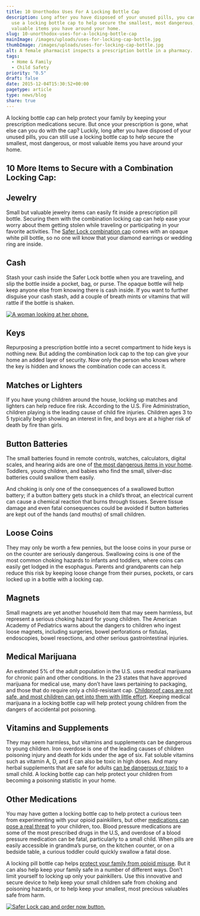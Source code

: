 ```yaml
---
title: 10 Unorthodox Uses For A Locking Bottle Cap
description: Long after you have disposed of your unused pills, you can still
  use a locking bottle cap to help secure the smallest, most dangerous, or most
  valuable items you have around your home.
slug: 10-unorthodox-uses-for-a-locking-bottle-cap
mainImage: /images/uploads/uses-for-locking-cap-bottle.jpg
thumbImage: /images/uploads/uses-for-locking-cap-bottle.jpg
alt: A female pharmacist inspects a prescription bottle in a pharmacy.
tags:
  - Home & Family
  - Child Safety
priority: "0.5"
draft: false
date: 2015-12-04T15:30:52+00:00
pagetype: article
type: news/blog
share: true
---
```

A locking bottle cap can help protect your family by keeping your prescription medications secure. But once your prescription is gone, what else can you do with the cap? Luckily, long after you have disposed of your unused pills, you can still use a locking bottle cap to help secure the smallest, most dangerous, or most valuable items you have around your home.

## 10 More Items to Secure with a Combination Locking Cap:

## Jewelry

Small but valuable jewelry items can easily fit inside a prescription pill bottle. Securing them with the combination locking cap can help ease your worry about them getting stolen while traveling or participating in your favorite activities. The [Safer Lock combination cap](https://shop.rxguardian.com/products/safer-lock) comes with an opaque white pill bottle, so no one will know that your diamond earrings or wedding ring are inside.

## Cash

Stash your cash inside the Safer Lock bottle when you are traveling, and slip the bottle inside a pocket, bag, or purse. The opaque bottle will help keep anyone else from knowing there is cash inside. If you want to further disguise your cash stash, add a couple of breath mints or vitamins that will rattle if the bottle is shaken.

[![A woman looking at her phone.](/images/uploads/rxguardian-well-rx-graphic.jpg "Save up to 80 percent on prescription drugs.")](https://www.wellrx.com/rx-discount-card/enroll/?invitecode=SaferLock%20&utm_source=SaferLock%20&utm_medium=affiliate&utm_campaign=%3cblogs%3E "WellRx Link")

## Keys

Repurposing a prescription bottle into a secret compartment to hide keys is nothing new. But adding the combination lock cap to the top can give your home an added layer of security. Now only the person who knows where the key is hidden and knows the combination code can access it.

## Matches or Lighters

If you have young children around the house, locking up matches and lighters can help reduce fire risk. According to the U.S. Fire Administration, children playing is the leading cause of child fire injuries. Children ages 3 to 5 typically begin showing an interest in fire, and boys are at a higher risk of death by fire than girls.

## Button Batteries

The small batteries found in remote controls, watches, calculators, digital scales, and hearing aids are one of [the most dangerous items in your home](/news/blog/surprising-child-safety-hazards-lurking-in-your-home). Toddlers, young children, and babies who find the small, silver-disc batteries could swallow them easily.

And choking is only one of the consequences of a swallowed button battery; if a button battery gets stuck in a child’s throat, an electrical current can cause a chemical reaction that burns through tissues. Severe tissue damage and even fatal consequences could be avoided if button batteries are kept out of the hands (and mouths) of small children.

## Loose Coins

They may only be worth a few pennies, but the loose coins in your purse or on the counter are seriously dangerous. Swallowing coins is one of the most common choking hazards to infants and toddlers, where coins can easily get lodged in the esophagus. Parents and grandparents can help reduce this risk by keeping loose change from their purses, pockets, or cars locked up in a bottle with a locking cap.

## Magnets

Small magnets are yet another household item that may seem harmless, but represent a serious choking hazard for young children. The American Academy of Pediatrics warns about the dangers to children who ingest loose magnets, including surgeries, bowel perforations or fistulas, endoscopies, bowel resections, and other serious gastrointestinal injuries.

## Medical Marijuana

An estimated 5% of the adult population in the U.S. uses medical marijuana for chronic pain and other conditions. In the 23 states that have approved marijuana for medical use, many don’t have laws pertaining to packaging, and those that do require only a child-resistant cap. [Childproof caps are not safe, and most children can get into them with little effort](/news/blog/childproof-caps-vs-combination-locking-caps-whats-the-difference). Keeping medical marijuana in a locking bottle cap will help protect young children from the dangers of accidental pot poisoning.

## Vitamins and Supplements

They may seem harmless, but vitamins and supplements can be dangerous to young children. Iron overdose is one of the leading causes of children poisoning injury and death for kids under the age of six. Fat soluble vitamins such as vitamin A, D, and E can also be toxic in high doses. And many herbal supplements that are safe for adults [can be dangerous or toxic](/news/blog/10-innocent-supplements-that-could-poison-your-child) to a small child. A locking bottle cap can help protect your children from becoming a poisoning statistic in your home.

## Other Medications

You may have gotten a locking bottle cap to help protect a curious teen from experimenting with your opioid painkillers, but other [medications can pose a real threat](/news/blog/dont-have-an-rx-you-still-need-locking-medicine-storage) to your children, too. Blood pressure medications are some of the most prescribed drugs in the U.S, and overdose of a blood pressure medication can be fatal, particularly to a small child. When pills are easily accessible in grandma’s purse, on the kitchen counter, or on a bedside table, a curious toddler could quickly swallow a fatal dose.

A locking pill bottle cap helps [protect your family from opioid misuse](/news/blog/can-medication-storage-really-prevent-drug-addiction). But it can also help keep your family safe in a number of different ways. Don’t limit yourself to locking up only your painkillers. Use this innovative and secure device to help keep your small children safe from choking and poisoning hazards, or to help keep your smallest, most precious valuables safe from harm.

[![Safer Lock cap and order now button.](/images/uploads/safer-cta.png "Better safe than sorry. Lock up your meds.")](https://shop.rxguardian.com/products/safer-lock "Safer Lock Product Link")